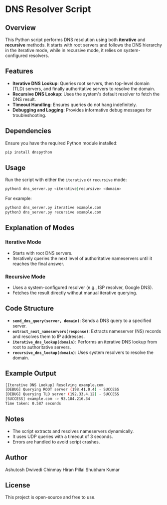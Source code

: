 # DNS Resolver Script

## Overview
This Python script performs DNS resolution using both **iterative** and **recursive** methods. It starts with root servers and follows the DNS hierarchy in the iterative mode, while in recursive mode, it relies on system-configured resolvers.

## Features
- **Iterative DNS Lookup**: Queries root servers, then top-level domain (TLD) servers, and finally authoritative servers to resolve the domain.
- **Recursive DNS Lookup**: Uses the system's default resolver to fetch the DNS result.
- **Timeout Handling**: Ensures queries do not hang indefinitely.
- **Debugging and Logging**: Provides informative debug messages for troubleshooting.

## Dependencies
Ensure you have the required Python module installed:
```sh
pip install dnspython
```

## Usage
Run the script with either the `iterative` or `recursive` mode:
```sh
python3 dns_server.py <iterative|recursive> <domain>
```
For example:
```sh
python3 dns_server.py iterative example.com
python3 dns_server.py recursive example.com
```

## Explanation of Modes
### Iterative Mode
- Starts with root DNS servers.
- Iteratively queries the next level of authoritative nameservers until it reaches the final answer.

### Recursive Mode
- Uses a system-configured resolver (e.g., ISP resolver, Google DNS).
- Fetches the result directly without manual iterative querying.

## Code Structure
- **`send_dns_query(server, domain)`**: Sends a DNS query to a specified server.
- **`extract_next_nameservers(response)`**: Extracts nameserver (NS) records and resolves them to IP addresses.
- **`iterative_dns_lookup(domain)`**: Performs an iterative DNS lookup from root to authoritative servers.
- **`recursive_dns_lookup(domain)`**: Uses system resolvers to resolve the domain.

## Example Output
```sh
[Iterative DNS Lookup] Resolving example.com
[DEBUG] Querying ROOT server (198.41.0.4) - SUCCESS
[DEBUG] Querying TLD server (192.33.4.12) - SUCCESS
[SUCCESS] example.com -> 93.184.216.34
Time taken: 0.587 seconds
```

## Notes
- The script extracts and resolves nameservers dynamically.
- It uses UDP queries with a timeout of 3 seconds.
- Errors are handled to avoid script crashes.

## Author
Ashutosh Dwivedi
Chinmay Hiran Pillai
Shubham Kumar

## License
This project is open-source and free to use.